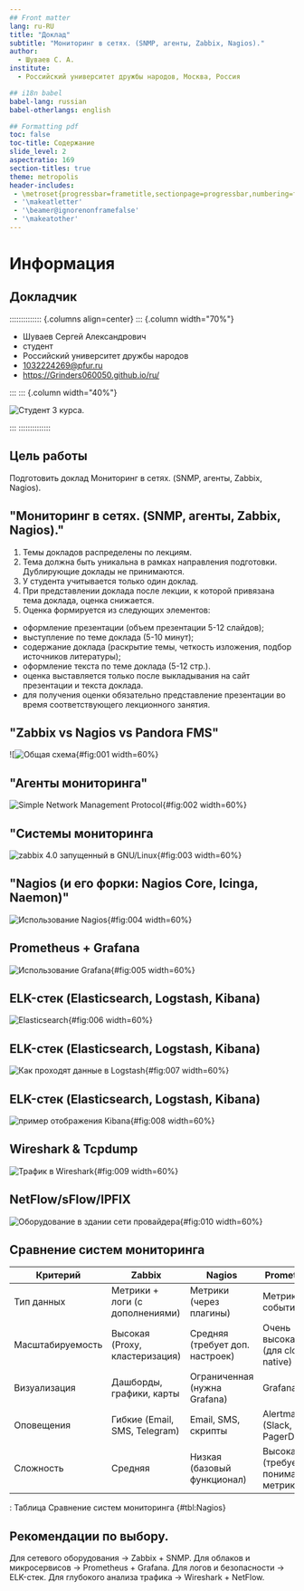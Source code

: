 ```yaml
---
## Front matter
lang: ru-RU
title: "Доклад"
subtitle: "Мониторинг в сетях. (SNMP, агенты, Zabbix, Nagios)."
author:
  - Шуваев С. А.
institute:
  - Российский университет дружбы народов, Москва, Россия

## i18n babel
babel-lang: russian
babel-otherlangs: english

## Formatting pdf
toc: false
toc-title: Содержание
slide_level: 2
aspectratio: 169
section-titles: true
theme: metropolis
header-includes:
 - \metroset{progressbar=frametitle,sectionpage=progressbar,numbering=fraction}
 - '\makeatletter'
 - '\beamer@ignorenonframefalse'
 - '\makeatother'
---
```


# Информация

## Докладчик

:::::::::::::: {.columns align=center}
::: {.column width="70%"}

  * Шуваев Сергей Александрович
  * студент
  * Российский университет дружбы народов
  * [1032224269@pfur.ru](mailto:1032224269@pfur.ru)
  * <https://Grinders060050.github.io/ru/>

:::
::: {.column width="40%"}

![Студент 3 курса.](./image/0.jpg)

:::
::::::::::::::


## Цель работы

Подготовить доклад Мониторинг в сетях. (SNMP, агенты, Zabbix, Nagios).

## "Мониторинг в сетях. (SNMP, агенты, Zabbix, Nagios)."
1. Темы докладов распределены по лекциям.
2. Тема должна быть уникальна в рамках направления подготовки. Дублирующие доклады не принимаются.
3. У студента учитывается только один доклад.
4. При представлении доклада после лекции, к которой привязана тема доклада, оценка снижается.
5. Оценка формируется из следующих элементов:
 - оформление презентации (объем презентации 5-12 слайдов);
 - выступление по теме доклада (5-10 минут);
 - содержание доклада (раскрытие темы, четкость изложения, подбор источников литературы);
 - оформление текста по теме доклада (5-12 стр.).
 - оценка выставляется только после выкладывания на сайт презентации и текста доклада.
 - для получения оценки обязательно представление презентации во время соответствующего лекционного занятия.

## "Zabbix vs Nagios vs Pandora FMS"

![![Общая схема](image/1.png){#fig:001 width=60%}

## "Агенты мониторинга"

![Simple Network Management Protocol](image/2.png){#fig:002 width=60%}

## "Системы мониторинга

![zabbix 4.0 запущенный в GNU/Linux](image/3.png){#fig:003 width=60%}

## "Nagios (и его форки: Nagios Core, Icinga, Naemon)"

![Использование Nagios](image/4.png){#fig:004 width=60%}

## Prometheus + Grafana

![Использование Grafana](image/5.png){#fig:005 width=60%}

## ELK-стек (Elasticsearch, Logstash, Kibana)

![Elasticsearch](image/6.png){#fig:006 width=60%}

## ELK-стек (Elasticsearch, Logstash, Kibana)

![Как проходят данные в Logstash](image/7.png){#fig:007 width=60%}

## ELK-стек (Elasticsearch, Logstash, Kibana)

![пример отображения Kibana](image/8.png){#fig:008 width=60%}

## Wireshark & Tcpdump

![Трафик в Wireshark](image/9.png){#fig:009 width=60%}

## NetFlow/sFlow/IPFIX

![Оборудование в здании сети провайдера](image/10.png){#fig:010 width=60%}

## Сравнение систем мониторинга

|Критерий        |           Zabbix              |                 Nagios         |          Prometheus              |            ELK              |
|----------------|-------------------------------|--------------------------------|----------------------------------|-----------------------------|
|Тип данных      |Метрики + логи (с дополнениями)| Метрики (через плагины)        |Метрики + события                 |      Логи + трафик          |
|Масштабируемость|Высокая (Proxy, кластеризация) | Средняя (требует доп. настроек)|Очень высокая (для cloud-native)  |Высокая (шардирование в ES)  |
|Визуализация    | Дашборды, графики, карты      | Ограниченная (нужна Grafana)   |              Grafana             |Kibana (лог-аналитика)       |
|Оповещения      | Гибкие (Email, SMS, Telegram) | Email, SMS, скрипты            |Alertmanager (Slack, PagerDuty)   |Watchers (алерты на логи)    |
|Сложность       |Средняя                        | Низкая (базовый функционал)    |Высокая (требует понимания метрик)|Высокая (настройка pipelines)|

: Таблица Сравнение систем мониторинга {#tbl:Nagios}




## Рекомендации по выбору.

Для сетевого оборудования → Zabbix + SNMP.
Для облаков и микросервисов → Prometheus + Grafana.
Для логов и безопасности → ELK-стек.
Для глубокого анализа трафика → Wireshark + NetFlow.